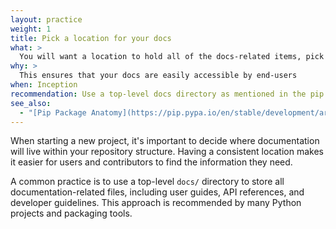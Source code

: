```yaml
---
layout: practice
weight: 1
title: Pick a location for your docs
what: >
  You will want a location to hold all of the docs-related items, pick where that location fits
why: >
  This ensures that your docs are easily accessible by end-users
when: Inception
recommendation: Use a top-level docs directory as mentioned in the pip docs
see_also:
  - "[Pip Package Anatomy](https://pip.pypa.io/en/stable/development/architecture/anatomy/)"
---
```


When starting a new project, it's important to decide where documentation will live within your repository structure. Having a consistent location makes it easier for users and contributors to find the information they need.

A common practice is to use a top-level `docs/` directory to store all documentation-related files, including user guides, API references, and developer guidelines. This approach is recommended by many Python projects and packaging tools.
